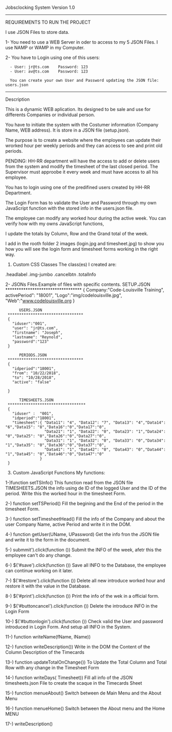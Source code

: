 Jobsclocking System Version 1.0

**************************************************************************************
REQUIREMENTS TO RUN THE PROJECT

I use JSON Files to store data.

 1- You need to use a WEB Server in oder to access to my 5 JSON Files. I use NAMP or WAMP in my Computer.
  
 2- You have to Login using one of this users:
  
      - User: jr@ts.com    Password: 123
	  - User: av@ts.com    Password: 123
	  
	  You can create your own User and Password updating the JSON file:  users.json	  
*****************************************************************************************
 
Description

This is a dynamic WEB aplication. Its designed to be sale and use for differents Companies or individual person. 

You have to initiate the system  with the Costumer information (Company Name, WEB address). It is store in a JSON file (setup.json).

The purpose is to create a website where the employees can update their wrorked hour per weekly periods and they can access to see and print old periods.

PENDING: HH-RR department will have the access to add or delete users from the system and modify the timesheet of the last closed period.
         The Supervisor must approobe it every week and must have access to all his employee.

You has to login using one of the predifined users created by HH-RR Department. 

The Login Form has to validate the User and Password through my own JavaScript function with the stored info in the users.json file.

The employee can modify any worked hour during the active week. You can verify how with my owns JavaScript functions, 

I update the totals by Column, Row and the Grand total of the week.

I add in the rooth folder 2 images (login.jpg and timesheet.jpg) to show you how you will see the login form and timesheet forms working in the right way.
		 

1. Custom CSS Classes
   The class(es) I created are:

  .headlabel 
  .img-jumbo
  .cancelbtn
  .totalInfo
  
2- JSONs Files.Example of files with specific contents.
           SETUP.JSON
	**********************************
     { 
	   Company:"Code-Louisville Training",
       activePeriod": "18001",
       "Logo":"img/codelouisville.jpg",
       "Web":"www.codelouisville.org
	 }
	 
	      USERS.JSON
	 *********************************
	 {
       "iduser":"001",
       "user": "jr@ts.com",
       "firstname": "Joseph",
       "lastname": "Reynold",
       "password":"123"
     }
	 
	      PERIODS.JSON
	 *********************************
	 {
       "idperiod":"18001",
       "from": "10/22/2018",
       "to": "10/28/2018",
       "active": "false"

     }
	 
	      TIMESHEETS.JSON
	 **********************************
	 {
       "iduser" :  "001",
       "idperiod":"18001",
       "timesheet":{ "Data11": "4", "Data12": "7", "Data13": "4","Data14": "6","Data15": "8","Data16":"0","Data17":"0",
                     "Data21": "1", "Data22": "0", "Data23": "1","Data24": "0","Data25": "0","Data26":"0","Data27":"0",
                     "Data31": "1", "Data32": "0", "Data33": "0","Data34": "1","Data35": "0","Data36":"0","Data37":"0",
                     "Data41": "1", "Data42": "0", "Data43": "0","Data44": "1","Data45": "0","Data46":"0","Data47":"0"
                   }
     }
    
3. Custom JavaScript Functions
   My functions:
   
  1-)function setTSInfo()
	 This function read from the JSON file TIMESHEETS.JSON the info using de ID of the logged User and the ID of the period.
     Write this the worked hour in the timesheet Form.
 
  2-) function setTSPeriod()
      Fill the begining and the End of the period in the timesheet Form.

  3-) function setTimesheetHead()
      Fill the info of the Company and about the user Company Name, active Period and write it in the DOM.

  4-) function getUser(UName, UPassword)
	  Get the info fron the JSON file and write it to the form in the document.
	
  5-) submmit').click(function ())
      Submit the INFO of the week, afetr this the employee can't do any change.
  
  6-) $('#save').click(function ())
      Save all INFO to the Database, the employee can continue working on it later.
  
  7-) $('#restore').click(function ())
      Delete all new introduce worked hour and restore it with the value in the Database.
 
  8-) $('#print').click(function ())
      Print the info of the wek in a  official form.
 
  9-) $('#buttoncancel').click(function ())
      Delete the introduce iNFO in the Login Form
 
 10-) $('#buttonlogin').click(function ())
      Check valid the User and password introduced in Login Form. And setup all INFO in the System.
 
 11-) function writeName(fName, lName)) 

 12-) function writeDescription())
      Write in the DOM the Content of the Column Description of the Timecards

 13-) function updateTotalOnChange())
      To Update the Total Column and Total Row with any change in the Timesheet Form

 14-) function writeDays( Timesheet))
      Fill all info of the JSON timesheets.json File to create the scaque in the Timecards Sheet

 15-) function menueAbout() 
      Switch between de Main Menu and the About Menu

 16-) function menueHome() 
      Switch between the About menu and the  Home MENU

 17-) writeDescription()

